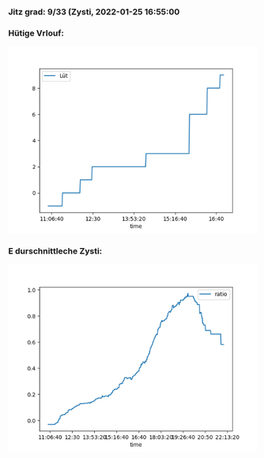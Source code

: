 ### Jitz grad: 9/33 (Zysti, 2022-01-25 16:55:00

### Hütige Vrlouf:
![Graph](Today.png)

### E durschnittleche Zysti:
![Graph](Zysti.png)
